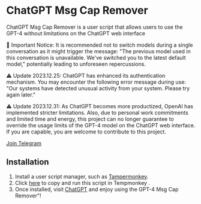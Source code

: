 # ChatGPT Msg Cap Remover

ChatGPT Msg Cap Remover is a user script that allows users to use the GPT-4 without limitations on the ChatGPT web interface

🔴 Important Notice: It is recommended not to switch models during a single conversation as it might trigger the message: "The previous model used in this conversation is unavailable. We've switched you to the latest default model," potentially leading to unforeseen repercussions.

⚠️ Update 2023.12.25: ChatGPT has enhanced its authentication mechanism. You may encounter the following error message during use: "Our systems have detected unusual activity from your system. Please try again later."

⚠️ Update 2023.12.31: As ChatGPT becomes more productized, OpenAI has implemented stricter limitations. Also, due to personal work commitments and limited time and energy, this project can no longer guarantee to override the usage limits of the GPT-4 model on the ChatGPT web interface. If you are capable, you are welcome to contribute to this project.

[Join Telegram](https://t.me/abyproof)

## Installation

1. Install a user script manager, such as [Tampermonkey](https://www.tampermonkey.net/).
2. Click [here](https://raw.githubusercontent.com/AbhiWisdom/ChatGpt-4-msg-cap-bypasser/main/uncap.js) to copy and run this script in Tempmonkey .
3. Once installed, visit [ChatGPT](https://chat.openai.com/) and enjoy using the GPT-4 Msg Cap Remover"!
